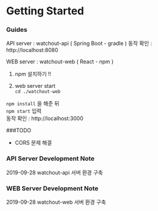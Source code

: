 # Getting Started


### Guides
API server : watchout-api ( Spring Boot - gradle )
동작 확인 : http://localhost:8080

WEB server : watchout-web ( React - npm )

1. npm  설치하기 !!

2. web server start  
`cd ./watchout-web`<br/>

`npm install` 을 해준 뒤 <br/> 
`npm start` 입력 <br/>
동작 확인 : http://localhost:3000

###TODO
* CORS 문제 해결

### API Server Development Note
2019-09-28 watchout-api 서버 환경 구축 

### WEB Server Development Note
2019-09-28 watchout-web 서버 환경 구축